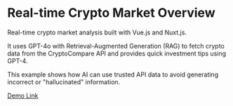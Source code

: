 # Real-time Crypto Market Overview

Real-time crypto market analysis built with Vue.js and Nuxt.js.

It uses GPT-4o with Retrieval-Augmented Generation (RAG) to fetch crypto data from the CryptoCompare API and provides quick investment tips using GPT-4.

This example shows how AI can use trusted API data to avoid generating incorrect or "hallucinated" information.

[Demo Link](http://jpcocks.com/rag/)


